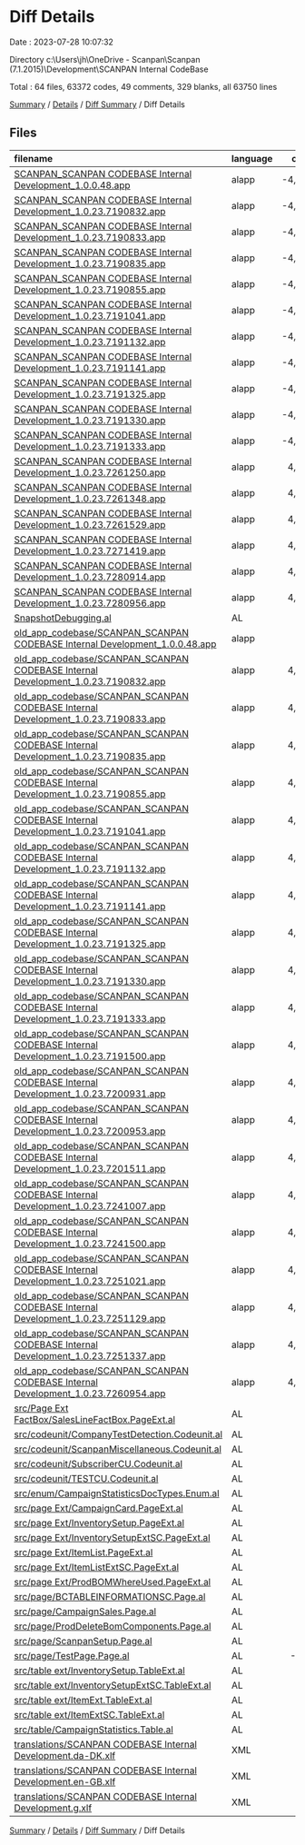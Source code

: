 # Diff Details

Date : 2023-07-28 10:07:32

Directory c:\\Users\\jh\\OneDrive - Scanpan\\Scanpan (7.1.2015)\\Development\\SCANPAN Internal CodeBase

Total : 64 files,  63372 codes, 49 comments, 329 blanks, all 63750 lines

[Summary](results.md) / [Details](details.md) / [Diff Summary](diff.md) / Diff Details

## Files
| filename | language | code | comment | blank | total |
| :--- | :--- | ---: | ---: | ---: | ---: |
| [SCANPAN_SCANPAN CODEBASE Internal Development_1.0.0.48.app](/SCANPAN_SCANPAN%20CODEBASE%20Internal%20Development_1.0.0.48.app) | alapp | -4,148 | 0 | -22 | -4,170 |
| [SCANPAN_SCANPAN CODEBASE Internal Development_1.0.23.7190832.app](/SCANPAN_SCANPAN%20CODEBASE%20Internal%20Development_1.0.23.7190832.app) | alapp | -4,554 | 0 | -22 | -4,576 |
| [SCANPAN_SCANPAN CODEBASE Internal Development_1.0.23.7190833.app](/SCANPAN_SCANPAN%20CODEBASE%20Internal%20Development_1.0.23.7190833.app) | alapp | -4,139 | 0 | -22 | -4,161 |
| [SCANPAN_SCANPAN CODEBASE Internal Development_1.0.23.7190835.app](/SCANPAN_SCANPAN%20CODEBASE%20Internal%20Development_1.0.23.7190835.app) | alapp | -4,138 | 0 | -21 | -4,159 |
| [SCANPAN_SCANPAN CODEBASE Internal Development_1.0.23.7190855.app](/SCANPAN_SCANPAN%20CODEBASE%20Internal%20Development_1.0.23.7190855.app) | alapp | -4,147 | 0 | -22 | -4,169 |
| [SCANPAN_SCANPAN CODEBASE Internal Development_1.0.23.7191041.app](/SCANPAN_SCANPAN%20CODEBASE%20Internal%20Development_1.0.23.7191041.app) | alapp | -4,137 | 0 | -22 | -4,159 |
| [SCANPAN_SCANPAN CODEBASE Internal Development_1.0.23.7191132.app](/SCANPAN_SCANPAN%20CODEBASE%20Internal%20Development_1.0.23.7191132.app) | alapp | -4,152 | 0 | -22 | -4,174 |
| [SCANPAN_SCANPAN CODEBASE Internal Development_1.0.23.7191141.app](/SCANPAN_SCANPAN%20CODEBASE%20Internal%20Development_1.0.23.7191141.app) | alapp | -4,180 | 0 | -20 | -4,200 |
| [SCANPAN_SCANPAN CODEBASE Internal Development_1.0.23.7191325.app](/SCANPAN_SCANPAN%20CODEBASE%20Internal%20Development_1.0.23.7191325.app) | alapp | -4,204 | 0 | -17 | -4,221 |
| [SCANPAN_SCANPAN CODEBASE Internal Development_1.0.23.7191330.app](/SCANPAN_SCANPAN%20CODEBASE%20Internal%20Development_1.0.23.7191330.app) | alapp | -4,115 | 0 | -20 | -4,135 |
| [SCANPAN_SCANPAN CODEBASE Internal Development_1.0.23.7191333.app](/SCANPAN_SCANPAN%20CODEBASE%20Internal%20Development_1.0.23.7191333.app) | alapp | -4,154 | 0 | -22 | -4,176 |
| [SCANPAN_SCANPAN CODEBASE Internal Development_1.0.23.7261250.app](/SCANPAN_SCANPAN%20CODEBASE%20Internal%20Development_1.0.23.7261250.app) | alapp | 4,144 | 0 | 27 | 4,171 |
| [SCANPAN_SCANPAN CODEBASE Internal Development_1.0.23.7261348.app](/SCANPAN_SCANPAN%20CODEBASE%20Internal%20Development_1.0.23.7261348.app) | alapp | 4,288 | 0 | 21 | 4,309 |
| [SCANPAN_SCANPAN CODEBASE Internal Development_1.0.23.7261529.app](/SCANPAN_SCANPAN%20CODEBASE%20Internal%20Development_1.0.23.7261529.app) | alapp | 4,230 | 0 | 23 | 4,253 |
| [SCANPAN_SCANPAN CODEBASE Internal Development_1.0.23.7271419.app](/SCANPAN_SCANPAN%20CODEBASE%20Internal%20Development_1.0.23.7271419.app) | alapp | 4,224 | 0 | 18 | 4,242 |
| [SCANPAN_SCANPAN CODEBASE Internal Development_1.0.23.7280914.app](/SCANPAN_SCANPAN%20CODEBASE%20Internal%20Development_1.0.23.7280914.app) | alapp | 4,245 | 0 | 19 | 4,264 |
| [SCANPAN_SCANPAN CODEBASE Internal Development_1.0.23.7280956.app](/SCANPAN_SCANPAN%20CODEBASE%20Internal%20Development_1.0.23.7280956.app) | alapp | 4,203 | 0 | 20 | 4,223 |
| [SnapshotDebugging.al](/SnapshotDebugging.al) | AL | 0 | 0 | -1 | -1 |
| [old_app_codebase/SCANPAN_SCANPAN CODEBASE Internal Development_1.0.0.48.app](/old_app_codebase/SCANPAN_SCANPAN%20CODEBASE%20Internal%20Development_1.0.0.48.app) | alapp | 14 | 0 | -1 | 13 |
| [old_app_codebase/SCANPAN_SCANPAN CODEBASE Internal Development_1.0.23.7190832.app](/old_app_codebase/SCANPAN_SCANPAN%20CODEBASE%20Internal%20Development_1.0.23.7190832.app) | alapp | 4,554 | 0 | 22 | 4,576 |
| [old_app_codebase/SCANPAN_SCANPAN CODEBASE Internal Development_1.0.23.7190833.app](/old_app_codebase/SCANPAN_SCANPAN%20CODEBASE%20Internal%20Development_1.0.23.7190833.app) | alapp | 4,139 | 0 | 22 | 4,161 |
| [old_app_codebase/SCANPAN_SCANPAN CODEBASE Internal Development_1.0.23.7190835.app](/old_app_codebase/SCANPAN_SCANPAN%20CODEBASE%20Internal%20Development_1.0.23.7190835.app) | alapp | 4,138 | 0 | 21 | 4,159 |
| [old_app_codebase/SCANPAN_SCANPAN CODEBASE Internal Development_1.0.23.7190855.app](/old_app_codebase/SCANPAN_SCANPAN%20CODEBASE%20Internal%20Development_1.0.23.7190855.app) | alapp | 4,147 | 0 | 22 | 4,169 |
| [old_app_codebase/SCANPAN_SCANPAN CODEBASE Internal Development_1.0.23.7191041.app](/old_app_codebase/SCANPAN_SCANPAN%20CODEBASE%20Internal%20Development_1.0.23.7191041.app) | alapp | 4,137 | 0 | 22 | 4,159 |
| [old_app_codebase/SCANPAN_SCANPAN CODEBASE Internal Development_1.0.23.7191132.app](/old_app_codebase/SCANPAN_SCANPAN%20CODEBASE%20Internal%20Development_1.0.23.7191132.app) | alapp | 4,152 | 0 | 22 | 4,174 |
| [old_app_codebase/SCANPAN_SCANPAN CODEBASE Internal Development_1.0.23.7191141.app](/old_app_codebase/SCANPAN_SCANPAN%20CODEBASE%20Internal%20Development_1.0.23.7191141.app) | alapp | 4,180 | 0 | 20 | 4,200 |
| [old_app_codebase/SCANPAN_SCANPAN CODEBASE Internal Development_1.0.23.7191325.app](/old_app_codebase/SCANPAN_SCANPAN%20CODEBASE%20Internal%20Development_1.0.23.7191325.app) | alapp | 4,204 | 0 | 17 | 4,221 |
| [old_app_codebase/SCANPAN_SCANPAN CODEBASE Internal Development_1.0.23.7191330.app](/old_app_codebase/SCANPAN_SCANPAN%20CODEBASE%20Internal%20Development_1.0.23.7191330.app) | alapp | 4,115 | 0 | 20 | 4,135 |
| [old_app_codebase/SCANPAN_SCANPAN CODEBASE Internal Development_1.0.23.7191333.app](/old_app_codebase/SCANPAN_SCANPAN%20CODEBASE%20Internal%20Development_1.0.23.7191333.app) | alapp | 4,195 | 0 | 19 | 4,214 |
| [old_app_codebase/SCANPAN_SCANPAN CODEBASE Internal Development_1.0.23.7191500.app](/old_app_codebase/SCANPAN_SCANPAN%20CODEBASE%20Internal%20Development_1.0.23.7191500.app) | alapp | 4,124 | 0 | 21 | 4,145 |
| [old_app_codebase/SCANPAN_SCANPAN CODEBASE Internal Development_1.0.23.7200931.app](/old_app_codebase/SCANPAN_SCANPAN%20CODEBASE%20Internal%20Development_1.0.23.7200931.app) | alapp | 4,073 | 0 | 23 | 4,096 |
| [old_app_codebase/SCANPAN_SCANPAN CODEBASE Internal Development_1.0.23.7200953.app](/old_app_codebase/SCANPAN_SCANPAN%20CODEBASE%20Internal%20Development_1.0.23.7200953.app) | alapp | 4,092 | 0 | 23 | 4,115 |
| [old_app_codebase/SCANPAN_SCANPAN CODEBASE Internal Development_1.0.23.7201511.app](/old_app_codebase/SCANPAN_SCANPAN%20CODEBASE%20Internal%20Development_1.0.23.7201511.app) | alapp | 4,109 | 0 | 23 | 4,132 |
| [old_app_codebase/SCANPAN_SCANPAN CODEBASE Internal Development_1.0.23.7241007.app](/old_app_codebase/SCANPAN_SCANPAN%20CODEBASE%20Internal%20Development_1.0.23.7241007.app) | alapp | 4,140 | 0 | 24 | 4,164 |
| [old_app_codebase/SCANPAN_SCANPAN CODEBASE Internal Development_1.0.23.7241500.app](/old_app_codebase/SCANPAN_SCANPAN%20CODEBASE%20Internal%20Development_1.0.23.7241500.app) | alapp | 4,172 | 0 | 19 | 4,191 |
| [old_app_codebase/SCANPAN_SCANPAN CODEBASE Internal Development_1.0.23.7251021.app](/old_app_codebase/SCANPAN_SCANPAN%20CODEBASE%20Internal%20Development_1.0.23.7251021.app) | alapp | 4,125 | 0 | 28 | 4,153 |
| [old_app_codebase/SCANPAN_SCANPAN CODEBASE Internal Development_1.0.23.7251129.app](/old_app_codebase/SCANPAN_SCANPAN%20CODEBASE%20Internal%20Development_1.0.23.7251129.app) | alapp | 4,171 | 0 | 28 | 4,199 |
| [old_app_codebase/SCANPAN_SCANPAN CODEBASE Internal Development_1.0.23.7251337.app](/old_app_codebase/SCANPAN_SCANPAN%20CODEBASE%20Internal%20Development_1.0.23.7251337.app) | alapp | 4,123 | 0 | 22 | 4,145 |
| [old_app_codebase/SCANPAN_SCANPAN CODEBASE Internal Development_1.0.23.7260954.app](/old_app_codebase/SCANPAN_SCANPAN%20CODEBASE%20Internal%20Development_1.0.23.7260954.app) | alapp | 4,152 | 0 | 25 | 4,177 |
| [src/Page Ext FactBox/SalesLineFactBox.PageExt.al](/src/Page%20Ext%20FactBox/SalesLineFactBox.PageExt.al) | AL | 51 | 10 | 8 | 69 |
| [src/codeunit/CompanyTestDetection.Codeunit.al](/src/codeunit/CompanyTestDetection.Codeunit.al) | AL | 0 | 5 | 0 | 5 |
| [src/codeunit/ScanpanMiscellaneous.Codeunit.al](/src/codeunit/ScanpanMiscellaneous.Codeunit.al) | AL | 206 | 26 | 37 | 269 |
| [src/codeunit/SubscriberCU.Codeunit.al](/src/codeunit/SubscriberCU.Codeunit.al) | AL | 57 | 2 | 6 | 65 |
| [src/codeunit/TESTCU.Codeunit.al](/src/codeunit/TESTCU.Codeunit.al) | AL | 0 | 23 | -2 | 21 |
| [src/enum/CampaignStatisticsDocTypes.Enum.al](/src/enum/CampaignStatisticsDocTypes.Enum.al) | AL | -4 | 0 | -3 | -7 |
| [src/page Ext/CampaignCard.PageExt.al](/src/page%20Ext/CampaignCard.PageExt.al) | AL | 7 | 7 | 2 | 16 |
| [src/page Ext/InventorySetup.PageExt.al](/src/page%20Ext/InventorySetup.PageExt.al) | AL | 65 | 9 | 3 | 77 |
| [src/page Ext/InventorySetupExtSC.PageExt.al](/src/page%20Ext/InventorySetupExtSC.PageExt.al) | AL | -55 | -9 | -8 | -72 |
| [src/page Ext/ItemList.PageExt.al](/src/page%20Ext/ItemList.PageExt.al) | AL | 66 | 27 | 12 | 105 |
| [src/page Ext/ItemListExtSC.PageExt.al](/src/page%20Ext/ItemListExtSC.PageExt.al) | AL | -48 | -26 | -17 | -91 |
| [src/page Ext/ProdBOMWhereUsed.PageExt.al](/src/page%20Ext/ProdBOMWhereUsed.PageExt.al) | AL | 50 | 4 | 13 | 67 |
| [src/page/BCTABLEINFORMATIONSC.Page.al](/src/page/BCTABLEINFORMATIONSC.Page.al) | AL | 0 | 0 | 1 | 1 |
| [src/page/CampaignSales.Page.al](/src/page/CampaignSales.Page.al) | AL | -26 | -6 | -19 | -51 |
| [src/page/ProdDeleteBomComponents.Page.al](/src/page/ProdDeleteBomComponents.Page.al) | AL | 39 | 0 | 12 | 51 |
| [src/page/ScanpanSetup.Page.al](/src/page/ScanpanSetup.Page.al) | AL | 3 | 24 | 5 | 32 |
| [src/page/TestPage.Page.al](/src/page/TestPage.Page.al) | AL | -211 | -52 | -62 | -325 |
| [src/table ext/InventorySetup.TableExt.al](/src/table%20ext/InventorySetup.TableExt.al) | AL | 22 | 12 | 7 | 41 |
| [src/table ext/InventorySetupExtSC.TableExt.al](/src/table%20ext/InventorySetupExtSC.TableExt.al) | AL | -18 | -9 | -4 | -31 |
| [src/table ext/ItemExt.TableExt.al](/src/table%20ext/ItemExt.TableExt.al) | AL | 54 | 12 | 3 | 69 |
| [src/table ext/ItemExtSC.TableExt.al](/src/table%20ext/ItemExtSC.TableExt.al) | AL | -33 | -10 | -2 | -45 |
| [src/table/CampaignStatistics.Table.al](/src/table/CampaignStatistics.Table.al) | AL | 21 | 0 | 0 | 21 |
| [translations/SCANPAN CODEBASE Internal Development.da-DK.xlf](/translations/SCANPAN%20CODEBASE%20Internal%20Development.da-DK.xlf) | XML | 217 | 0 | 0 | 217 |
| [translations/SCANPAN CODEBASE Internal Development.en-GB.xlf](/translations/SCANPAN%20CODEBASE%20Internal%20Development.en-GB.xlf) | XML | 212 | 0 | 0 | 212 |
| [translations/SCANPAN CODEBASE Internal Development.g.xlf](/translations/SCANPAN%20CODEBASE%20Internal%20Development.g.xlf) | XML | 175 | 0 | 0 | 175 |

[Summary](results.md) / [Details](details.md) / [Diff Summary](diff.md) / Diff Details